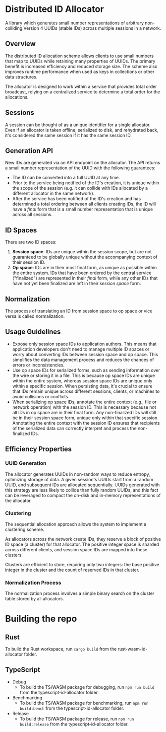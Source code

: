 # Distributed ID Allocator

A library which generates small number representations of arbitrary non-colliding Version 4 UUIDs (stable IDs) across multiple sessions in a network.

## Overview

The distributed ID allocation scheme allows clients to use small numbers that map to UUIDs while retaining many properties of UUIDs. The primary benefit is increased efficiency and reduced storage size. The scheme also improves runtime performance when used as keys in collections or other data structures.

The allocator is designed to work within a service that provides total order broadcast, relying on a centralized service to determine a total order for the allocations.

## Sessions

A session can be thought of as a unique identifier for a single allocator. Even if an allocator is taken offline, serialized to disk, and rehydrated back, it's considered the same session if it has the same session ID.

## Generation API

New IDs are generated via an API endpoint on the allocator. The API returns a small number representation of the UUID with the following guarantees:

- The ID can be converted into a full UUID at any time.
- Prior to the service being notified of the ID's creation, it is unique within the scope of the session (e.g. it can collide with IDs allocated by a different allocator in the same network).
- After the service has been notified of the ID's creation and has determined a total ordering between all clients creating IDs, the ID will have a _final_ form that is a small number representation that is unique across all sessions.

## ID Spaces

There are two ID spaces:

1. **Session space**: IDs are unique within the session scope, but are not guaranteed to be globally unique without the accompanying context of their session ID.
2. **Op space**: IDs are in their most final form, as unique as possible within the entire system. IDs that have been ordered by the central service ("finalized") are represented in their _final_ form, while any other IDs that have not yet been finalized are left in their _session space_ form.

## Normalization

The process of translating an ID from session space to op space or vice versa is called normalization.

## Usage Guidelines

- Expose only session space IDs to application authors. This means that application developers don't need to manage multiple ID spaces or worry about converting IDs between session space and op space. This simplifies the data management process and reduces the chances of errors or inconsistencies.
- Use op space IDs for serialized forms, such as sending information over the wire or storing it in a file. This is because op space IDs are unique within the entire system, whereas session space IDs are unique only within a specific session. When persisting data, it's crucial to ensure that IDs remain unique across different sessions, clients, or machines to avoid collisions or conflicts.
- When serializing op space IDs, annotate the entire context (e.g., file or network operation) with the session ID. This is necessary because not all IDs in op space are in their final form. Any non-finalized IDs will still be in their session space form, unique only within that specific session. Annotating the entire context with the session ID ensures that recipients of the serialized data can correctly interpret and process the non-finalized IDs.

## Efficiency Properties

### UUID Generation

The allocator generates UUIDs in non-random ways to reduce entropy, optimizing storage of data. A given session's UUIDs start from a random UUID, and subsequent IDs are allocated sequentially. UUIDs generated with this strategy are less likely to collide than fully random UUIDs, and this fact can be leveraged to compact the on-disk and in-memory representations of the allocator.

### Clustering

The sequential allocation approach allows the system to implement a clustering scheme.

As allocators across the network create IDs, they reserve a block of positive ID space (a cluster) for that allocator. The positive integer space is sharded across different clients, and session space IDs are mapped into these clusters.

Clusters are efficient to store, requiring only two integers: the base positive integer in the cluster and the count of reserved IDs in that cluster.

### Normalization Process

The normalization process involves a simple binary search on the cluster table stored by all allocators.

# Building the repo

## Rust

To build the Rust workspace, run `cargo build` from the rust-wasm-id-allocator folder.

## TypeScript

- Debug
  - To build the TS/WASM package for debugging, run `npm run build` from the typescript-id-allocator folder.
- Benchmarking
  - To build the TS/WASM package for benchmarking, run `npm run build:bench` from the typescript-id-allocator folder.
- Release
  - To build the TS/WASM package for release, run `npm run build:release` from the typescript-id-allocator folder.
